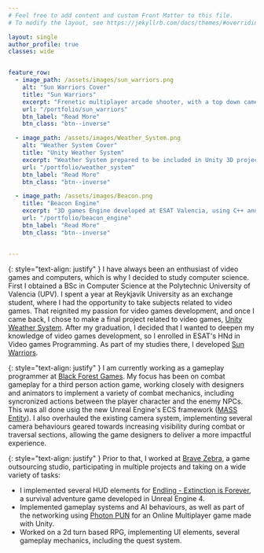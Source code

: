 ```yaml
---
# Feel free to add content and custom Front Matter to this file.
# To modify the layout, see https://jekyllrb.com/docs/themes/#overriding-theme-defaults

layout: single
author_profile: true
classes: wide


feature_row:
  - image_path: /assets/images/sun_warriors.png
    alt: "Sun Warriors Cover"
    title: "Sun Warriors"
    excerpt: "Frenetic multiplayer arcade shooter, with a top down camera. Developed as an academic project at ESAT."
    url: "/portfolio/sun_warriors"
    btn_label: "Read More"
    btn_class: "btn--inverse"

  - image_path: /assets/images/Weather_System.png
    alt: "Weather System Cover"
    title: "Unity Weather System"
    excerpt: "Weather System prepared to be included in Unity 3D projects. Includes Day and Night Cycles, Seasonal changes and weather symulation."
    url: "/portfolio/weather_system"
    btn_label: "Read More"
    btn_class: "btn--inverse"

  - image_path: /assets/images/Beacon.png
    title: "Beacon Engine"
    excerpt: "3D games Engine developed at ESAT Valencia, using C++ and OpenGL."
    url: "/portfolio/beacon_engine"
    btn_label: "Read More"
    btn_class: "btn--inverse"


---
```

{: style="text-align: justify" }
I have always been an enthusiast of video games and computers, which is why I decided to study computer science. First I obtained a BSc in Computer Science at the Polytechnic University of Valencia (UPV). I spent a year at Reykjavik University as an exchange student, where I had the opportunity to take subjects related to video games. That reignited my passion for video games development, and once I came back, I chose to make a final project related to video games, [Unity Weather System](/portfolio/weather_system). After my graduation, I decided that I wanted to deepen my knowledge of video games development, so I enrolled in ESAT's HNd in Video games Programming. As part of my studies there, I developed [Sun Warriors](/portfolio/sun_warriors). 
  
{: style="text-align: justify" }
I am currently working as a gameplay programmer at [Black Forest Games](https://black-forest-games.com/). My focus has been on combat gameplay for a third person action game, working closely with designers and animators to implement a variety of combat mechanics, including syncronized actions between the player character and the enemy NPCs. This was all done usig the new Unreal Engine's ECS framework ([MASS Entity](https://docs.unrealengine.com/5.0/en-US/overview-of-mass-entity-in-unreal-engine/)). I also overhauled the existing camera system,  implementing several camera behaviours geared towards increasing visibility during combat or traversal sections, allowing the game designers to deliver a more impactful experience. 

{: style="text-align: justify" }
Prior to that, I worked at [Brave Zebra](http://bravezebra.com/), a game outsourcing studio, participating in multiple projects and taking on a wide variety of tasks:

- I implemented several HUD elements for [Endling - Extinction is Forever](https://store.steampowered.com/app/898890/Endling__Extinction_is_Forever/), a survival adventure game developed in Unreal Engine 4.
- Implemented gameplay systems and AI behaviours, as well as part of the networking using [Photon PUN](https://www.photonengine.com/pun#) for an Online Multiplayer game made with Unity.
- Worked on a 2d turn based RPG, implementing UI elements, several gameplay mechanics, including the quest system.